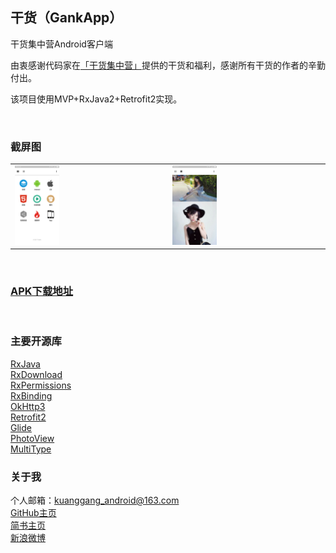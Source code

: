 ## 干货（GankApp）

干货集中营Android客户端

由衷感谢代码家在[「干货集中营」](http://gank.io/)提供的干货和福利，感谢所有干货的作者的辛勤付出。

该项目使用MVP+RxJava2+Retrofit2实现。

<br/>

<!-- ### Gif效果 -->

<!-- <img src="/res/RxGank.gif" style="width: 30%;"> -->

<!-- <br/> -->

### 截屏图

<table>
    <tr>
        <td><img src="/res/screenshot_category.png" style="width: 30%;"></td>
        <td><img src="/res/screenshot_weal.png" style="width: 30%;"></td>
    </tr>
</table>

<br/>

### [APK下载地址](http://fir.im/KgGankApp)

<br/>

### 主要开源库

[RxJava](https://github.com/ReactiveX/RxJava)  
[RxDownload](https://github.com/ssseasonnn/RxDownload)  
[RxPermissions](https://github.com/tbruyelle/RxPermissions)  
[RxBinding](https://github.com/JakeWharton/RxBinding)  
[OkHttp3](https://github.com/square/okhttp)  
[Retrofit2](https://github.com/square/retrofit)  
[Glide](https://github.com/bumptech/glide)  
[PhotoView](https://github.com/chrisbanes/PhotoView)  
[MultiType](https://github.com/drakeet/MultiType)   


### 关于我

个人邮箱：kuanggang_android@163.com  
[GitHub主页](https://github.com/KuangGang)  
[简书主页](http://www.jianshu.com/u/add646e11b85)  
[新浪微博](http://weibo.com/u/1631697645) 